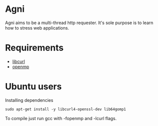 Agni
====

Agni aims to be a multi-thread http requester. It's sole purpose is to learn how to stress web applications.


Requirements
=====

 * [libcurl](http://curl.haxx.se/libcurl)
 * [openmp](http://openmp.org/wp/)


Ubuntu users
=====

Installing dependencies

    sudo apt-get install -y libcurl4-openssl-dev lib64gomp1

To compile just run gcc with -fopenmp and -lcurl flags.





